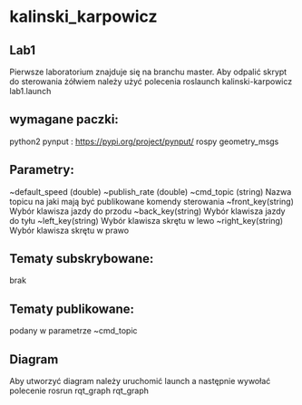 # kalinski_karpowicz

## Lab1
Pierwsze laboratorium znajduje się na branchu master.
Aby odpalić skrypt do sterowania żółwiem należy użyć polecenia roslaunch kalinski-karpowicz lab1.launch

## wymagane paczki:
python2 pynput : https://pypi.org/project/pynput/
rospy
geometry_msgs

## Parametry:
~default_speed (double) 
~publish_rate (double)
~cmd_topic (string) Nazwa topicu na jaki mają być publikowane komendy sterowania
~front_key(string) Wybór klawisza jazdy do przodu
~back_key(string) Wybór klawisza jazdy do tyłu
~left_key(string) Wybór klawisza skrętu w lewo
~right_key(string) Wybór klawisza skrętu w prawo

## Tematy subskrybowane:
brak

## Tematy publikowane:
podany w parametrze ~cmd_topic

## Diagram
Aby utworzyć diagram należy uruchomić launch a następnie wywołać polecenie rosrun rqt_graph rqt_graph
